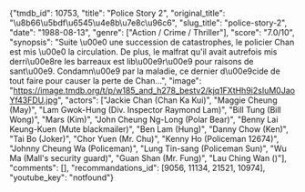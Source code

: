 {"tmdb_id": 10753, "title": "Police Story 2", "original_title": "\u8b66\u5bdf\u6545\u4e8b\u7e8c\u96c6", "slug_title": "police-story-2", "date": "1988-08-13", "genre": ["Action / Crime / Thriller"], "score": "7.0/10", "synopsis": "Suite \u00e0 une succession de catastrophes, le policier Chan est mis \u00e0 la circulation. De plus, le malfrat qu'il avait autrefois mis derri\u00e8re les barreaux est lib\u00e9r\u00e9 pour raisons de sant\u00e9. Condamn\u00e9 par la maladie, ce dernier d\u00e9cide de tout faire pour causer la perte de Chan...", "image": "https://image.tmdb.org/t/p/w185_and_h278_bestv2/kjq1FXtHh9i2sIuM0JaoYf43FDU.jpg", "actors": ["Jackie Chan (Chan Ka Kui)", "Maggie Cheung (May)", "Lam Gwok-Hung (Div. Inspector Raymond Lam)", "Bill Tung (Bill Wong)", "Mars (Kim)", "John Cheung Ng-Long (Polar Bear)", "Benny Lai Keung-Kuen (Mute blackmailer)", "Ben Lam (Hung)", "Danny Chow (Ken)", "Tai Bo (Joker)", "Chor Yuen (Mr. Chu)", "Kenny Ho (Policeman 12674)", "Johnny Cheung Wa (Policeman)", "Lung Tin-sang (Policeman Sun)", "Wu Ma (Mall's security guard)", "Guan Shan (Mr. Fung)", "Lau Ching Wan ()"], "comments": [], "recommandations_id": [9056, 11134, 21521, 10974], "youtube_key": "notfound"}